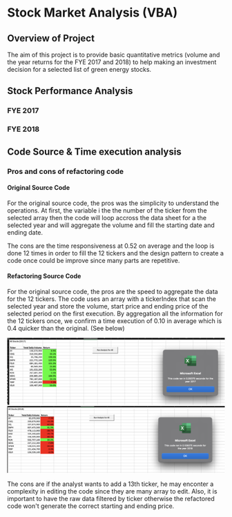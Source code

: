 # Stock Market Analysis (VBA)
## Overview of Project
The aim of this project is to provide basic quantitative metrics (volume and the year returns for the FYE 2017 and 2018) to help making an investment decision for a selected list of green energy stocks.

## Stock Performance Analysis
### FYE 2017

### FYE 2018

## Code Source & Time execution analysis

### Pros and cons of refactoring code

#### Original Source Code
For the original source code, the pros was the simplicity to understand the operations. At first, the variable i the the number of the ticker from the selected array then the code will loop accross the data sheet for a the selected year and will aggregate the volume and fill the starting date and ending date. 

The cons are the time responsiveness at 0.52 on average and the loop is done 12 times in order to fill the 12 tickers and the design pattern to create a code once could be improve since many parts are repetitive.

#### Refactoring Source Code
For the original source code, the pros are the speed to aggregate the data for the 12 tickers. The code uses an array with a tickerIndex that scan the selected year and store the volume, start price and ending price of the selected period on the first execution. By aggregation all the information for the 12 tickers once, we confirm a time execution of 0.10 in average which is 0.4 quicker than the original. (See below)

![alt text](https://github.com/poboisvert/stock-analysis/blob/main/Resources/VBA_Challenge_2017.png?raw=true)
![alt text](https://github.com/poboisvert/stock-analysis/blob/main/Resources/VBA_Challenge_2018.png?raw=true)

The cons are if the analyst wants to add a 13th ticker, he may enconter a complexity in editing the code since they are many array to edit. Also, it is important to have the raw data filtered by ticker otherwise the refactored code won't generate the correct starting and ending price.
